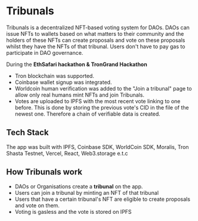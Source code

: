 # Tribunals

Tribunals is a decentralized NFT-based voting system for DAOs. DAOs can issue NFTs to wallets based on what matters to their community and the holders of these NFTs can create proposals and vote on these proposals whilst they have the NFTs of that tribunal.
Users don't have to pay gas to participate in DAO governance.

During the **EthSafari hackathon & TronGrand Hackathon** 
- Tron blockchain was supported.
- Coinbase wallet signup was integrated.
- Worldcoin human verification was added to the "Join a tribunal" page to allow only real humans mint NFTs and join Tribunals.
- Votes are uploaded to IPFS with the most recent vote linking to one before. This is done by storing the previous vote's CID in the file of the newest one. Therefore a chain of verifiable data is created.


## Tech Stack

The app was built with IPFS, Coinbase SDK, WorldCoin SDK, Moralis, Tron Shasta Testnet, Vercel, React, Web3.storage e.t.c


## How Tribunals work

 - DAOs or Organisations create a **tribunal** on the app. 
 - Users can join a tribunal by minting an NFT of that tribunal
 - Users that have a certain tribunal's NFT are eligible to create proposals and vote on them. 
 - Voting is gasless and the vote is stored on IPFS
 
